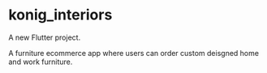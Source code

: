 # konig_interiors

A new Flutter project.

A furniture ecommerce app where users can order custom deisgned home and work furniture.
